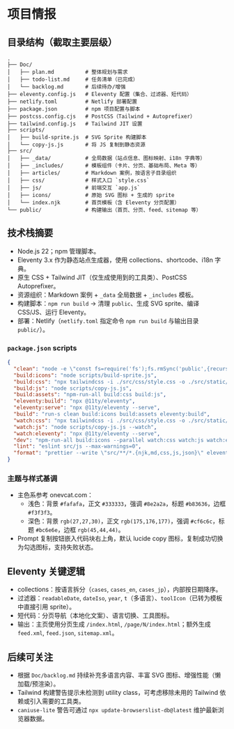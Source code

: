 # 项目情报

## 目录结构（截取主要层级）
```
.
├── Doc/
│   ├── plan.md          # 整体规划与需求
│   ├── todo-list.md     # 任务清单（已完成）
│   └── backlog.md       # 后续待办/增强
├── eleventy.config.js   # Eleventy 配置（集合、过滤器、短代码）
├── netlify.toml         # Netlify 部署配置
├── package.json         # npm 项目配置与脚本
├── postcss.config.cjs   # PostCSS（Tailwind + Autoprefixer）
├── tailwind.config.js   # Tailwind JIT 设置
├── scripts/
│   ├── build-sprite.js  # SVG Sprite 构建脚本
│   └── copy-js.js       # 将 JS 复制到静态资源
├── src/
│   ├── _data/           # 全局数据（站点信息、图标映射、i18n 字典等）
│   ├── _includes/       # 模板组件（卡片、分页、基础布局、Meta 等）
│   ├── articles/        # Markdown 案例，按语言子目录组织
│   ├── css/             # 样式入口 `style.css`
│   ├── js/              # 前端交互 `app.js`
│   ├── icons/           # 原始 SVG 图标 + 生成的 sprite
│   └── index.njk        # 首页模板（含 Eleventy 分页配置）
└── public/              # 构建输出（首页、分页、feed、sitemap 等）
```

## 技术栈摘要
- Node.js 22；npm 管理脚本。
- Eleventy 3.x 作为静态站点生成器，使用 collections、shortcode、i18n 字典。
- 原生 CSS + Tailwind JIT（仅生成使用到的工具类）、PostCSS Autoprefixer。
- 资源组织：Markdown 案例 + `_data` 全局数据 + `_includes` 模板。
- 构建脚本：`npm run build` → 清理 `public`、生成 SVG sprite、编译 CSS/JS、运行 Eleventy。
- 部署：Netlify（`netlify.toml` 指定命令 `npm run build` 与输出目录 `public/`）。

### `package.json` scripts
```json
{
  "clean": "node -e \"const fs=require('fs');fs.rmSync('public',{recursive:true,force:true});\"",
  "build:icons": "node scripts/build-sprite.js",
  "build:css": "npx tailwindcss -i ./src/css/style.css -o ./src/static/assets/main.css --minify",
  "build:js": "node scripts/copy-js.js",
  "build:assets": "npm-run-all build:css build:js",
  "eleventy:build": "npx @11ty/eleventy",
  "eleventy:serve": "npx @11ty/eleventy --serve",
  "build": "run-s clean build:icons build:assets eleventy:build",
  "watch:css": "npx tailwindcss -i ./src/css/style.css -o ./src/static/assets/main.css --watch",
  "watch:js": "node scripts/copy-js.js --watch",
  "watch:eleventy": "npx @11ty/eleventy --serve",
  "dev": "npm-run-all build:icons --parallel watch:css watch:js watch:eleventy",
  "lint": "eslint src/js --max-warnings=0",
  "format": "prettier --write \"src/**/*.{njk,md,css,js,json}\" eleventy.config.js Doc/**/*.md"
}
```

### 主题与样式基调
- 主色系参考 onevcat.com：
  - 浅色：背景 `#fafafa`，正文 `#333333`，强调 `#8e2a2a`，标题 `#b83636`，边框 `#f3f3f3`。
  - 深色：背景 `rgb(27,27,30)`，正文 `rgb(175,176,177)`，强调 `#cf6c6c`，标题 `#bc6e6e`，边框 `rgb(45,44,44)`。
- Prompt 复制按钮嵌入代码块右上角，默认 lucide copy 图标，复制成功切换为勾选图标，支持失败状态。

## Eleventy 关键逻辑
- collections：按语言拆分（`cases`, `cases_en`, `cases_jp`），内部按日期降序。
- 过滤器：`readableDate`, `dateIso`, `year`, `t`（多语言）、`toolIcon`（已转为模板中直接引用 sprite）。
- 短代码：分页导航（本地化文案）、语言切换、工具图标。
- 输出：主页使用分页生成 `/index.html`, `/page/N/index.html`；额外生成 `feed.xml`, `feed.json`, `sitemap.xml`。

## 后续可关注
- 根据 `Doc/backlog.md` 持续补充多语言内容、丰富 SVG 图标、增强性能（懒加载/预渲染）。
- Tailwind 构建警告提示未检测到 utility class，可考虑移除未用的 Tailwind 依赖或引入需要的工具类。
- `caniuse-lite` 警告可通过 `npx update-browserslist-db@latest` 维护最新浏览器数据。
